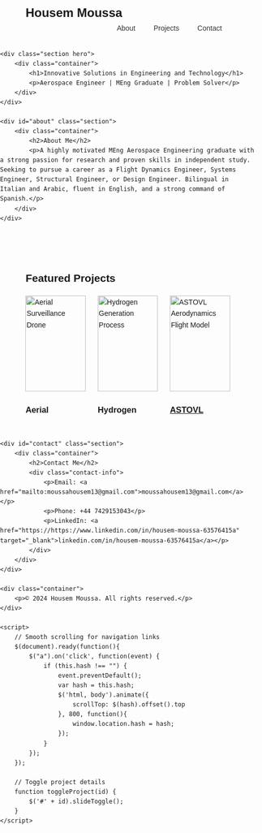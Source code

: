 <html lang="en">
<head>
    <meta charset="UTF-8">
    <meta name="viewport" content="width=device-width, initial-scale=1.0">
    <title>Housem Moussa - Aerospace Engineer Portfolio</title>
    <script src="https://cdnjs.cloudflare.com/ajax/libs/jquery/3.6.0/jquery.min.js"></script>
    <style>
        body {
            font-family: Arial, sans-serif;
            line-height: 1.6;
            margin: 0;
            padding: 0;
        }
        .container {
            width: 80%;
            margin: auto;
            overflow: hidden;
            padding: 1rem;
        }
        .logo {
            float: left;
            font-size: 1.5rem;
            font-weight: bold;
        }
        .nav-links {
            float: right;
        }
        .nav-links a {
            color: #333;
            text-decoration: none;
            padding: 0.5rem 1rem;
        }
        .section {
            padding: 2rem 0;
        }
        .hero {
            background-color: #f4f4f4;
            text-align: center;
            padding: 3rem 0;
        }
        .projects {
            display: flex;
            flex-wrap: wrap;
            justify-content: space-between;
        }
        .project {
            flex-basis: calc(33.333% - 1rem);
            margin-bottom: 2rem;
            cursor: pointer;
        }
        .project img {
            width: 100%;
            height: auto;
        }
        .project-details {
            display: none;
            background-color: #f4f4f4;
            padding: 1rem;
            margin-top: 1rem;
        }
        .contact-info {
            margin-top: 1rem;
        }
        .contact-info p {
            margin: 0.5rem 0;
        }
    </style>
</head>
<body>
    <div class="container">
        <div class="logo">Housem Moussa</div>
        <div class="nav-links">
            <a href="#about">About</a>
            <a href="#projects">Projects</a>
            <a href="#contact">Contact</a>
        </div>
    </div>

    <div class="section hero">
        <div class="container">
            <h1>Innovative Solutions in Engineering and Technology</h1>
            <p>Aerospace Engineer | MEng Graduate | Problem Solver</p>
        </div>
    </div>

    <div id="about" class="section">
        <div class="container">
            <h2>About Me</h2>
            <p>A highly motivated MEng Aerospace Engineering graduate with a strong passion for research and proven skills in independent study. Seeking to pursue a career as a Flight Dynamics Engineer, Systems Engineer, Structural Engineer, or Design Engineer. Bilingual in Italian and Arabic, fluent in English, and a strong command of Spanish.</p>
        </div>
    </div>

<div id="projects" class="section">
        <div class="container">
            <h2>Featured Projects</h2>
            <div class="projects">
                <div class="project" onclick="toggleProject('drone')">
                    <img src="/api/placeholder/300/200" alt="Aerial Surveillance Drone">
                    <h3>Aerial Surveillance Drone</h3>
                    <div id="drone" class="project-details">
                        <p>Engineered a quadrotor drone for ecological research, optimized for capturing high-resolution imagery of remote puffin islands. This UAV was designed to conduct precise aerial surveys, quantify cormorant populations, identify nest locations, and monitor population dynamics. The drone's capabilities were enhanced with an integrated GoPro Hero 9 camera for accurate data collection and ecological analysis.</p>
                    </div>
                </div>
                <div class="project" onclick="toggleProject('hydrogen')">
                    <img src="/api/placeholder/300/200" alt="Hydrogen Generation Process">
                    <h3>Hydrogen Generation Process</h3>
                    <div id="hydrogen" class="project-details">
                        <p>Developed a sustainable energy solution to power Liverpool John Lennon Airport using wind energy and hydrogen generation. The project focused on efficient hydrogen production, ensuring year-round energy supply, implementing redundancy planning, and comprehensive airport powering. This innovative approach significantly reduced carbon emissions and successfully integrated with existing renewable energy sources.</p>
                    </div>
                </div>
                <div class="project">
                    <a href="astovl-project.html">
                        <img src="/api/placeholder/300/200" alt="ASTOVL Aerodynamics Flight Model">
                        <h3>ASTOVL Aerodynamics Flight Model</h3>
                    </a>
                    <div id="astovl" class="project-details">
                        <p>Created a comprehensive aerodynamics model and simulation framework for low-speed flight regimes, focusing on transition and hover flight conditions. Click to learn more about this project.</p>
                    </div>
                </div>
            </div>
        </div>
    </div>


    <div id="contact" class="section">
        <div class="container">
            <h2>Contact Me</h2>
            <div class="contact-info">
                <p>Email: <a href="mailto:moussahousem13@gmail.com">moussahousem13@gmail.com</a></p>
                <p>Phone: +44 7429153043</p>
                <p>LinkedIn: <a href="https://https://www.linkedin.com/in/housem-moussa-63576415a" target="_blank">linkedin.com/in/housem-moussa-63576415a</a></p>
            </div>
        </div>
    </div>

    <div class="container">
        <p>© 2024 Housem Moussa. All rights reserved.</p>
    </div>

    <script>
        // Smooth scrolling for navigation links
        $(document).ready(function(){
            $("a").on('click', function(event) {
                if (this.hash !== "") {
                    event.preventDefault();
                    var hash = this.hash;
                    $('html, body').animate({
                        scrollTop: $(hash).offset().top
                    }, 800, function(){
                        window.location.hash = hash;
                    });
                }
            });
        });

        // Toggle project details
        function toggleProject(id) {
            $('#' + id).slideToggle();
        }
    </script>
</body>
</html>
